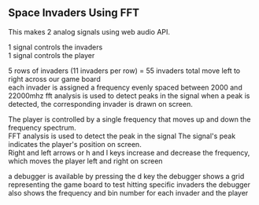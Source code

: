 ## Space Invaders Using FFT

This makes 2 analog signals using web audio API.

1 signal controls the invaders
<br>1 signal controls the player

5 rows of invaders (11 invaders per row) = 55 invaders total move left to right across our game board <br/>
each invader is assigned a frequency evenly spaced between 2000 and 22000mhz
fft analysis is used to detect peaks in the signal
when a peak is detected, the corresponding invader is drawn on screen.

The player is controlled by a single frequency that moves up and down the frequency spectrum. <br/> 
FFT analysis is used to detect the peak in the signal
The signal's peak indicates the player's position on screen. <br/>
Right and left arrows or h and l keys increase and decrease the frequency, which moves the player left and right on screen 

a debugger is available by pressing the d key
the debugger shows a grid representing the game board to test hitting specific invaders
the debugger also shows the frequency and bin number for each invader and the player